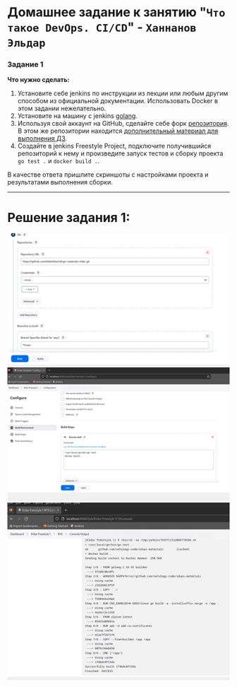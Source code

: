 # Домашнее задание к занятию "`Что такое DevOps. CI/CD`" - `Ханнанов Эльдар`


### Задание 1

**Что нужно сделать:**

1. Установите себе jenkins по инструкции из лекции или любым другим способом из официальной документации. Использовать Docker в этом задании нежелательно.
2. Установите на машину с jenkins [golang](https://golang.org/doc/install).
3. Используя свой аккаунт на GitHub, сделайте себе форк [репозитория](https://github.com/netology-code/sdvps-materials.git). В этом же репозитории находится [дополнительный материал для выполнения ДЗ](https://github.com/netology-code/sdvps-materials/blob/main/CICD/8.2-hw.md).
3. Создайте в jenkins Freestyle Project, подключите получившийся репозиторий к нему и произведите запуск тестов и сборку проекта ```go test .``` и  ```docker build .```.

В качестве ответа пришлите скриншоты с настройками проекта и результатами выполнения сборки.

---
# Решение задания 1:

![Срин 1](https://github.com/eldarkhan/eldar_khannanov_hw/blob/main/eldar-hw-8-02/img/hw-8-02_1.png)
![Срин 2](https://github.com/eldarkhan/eldar_khannanov_hw/blob/main/eldar-hw-8-02/img/hw-8-02_2.png)
![Срин 3](https://github.com/eldarkhan/eldar_khannanov_hw/blob/main/eldar-hw-8-02/img/hw-8-02_3.png)
